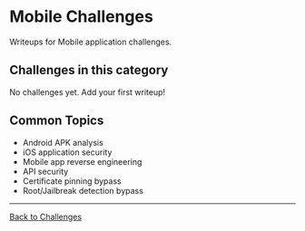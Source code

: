 # Mobile Challenges

Writeups for Mobile application challenges.

## Challenges in this category

No challenges yet. Add your first writeup!

## Common Topics

- Android APK analysis
- iOS application security
- Mobile app reverse engineering
- API security
- Certificate pinning bypass
- Root/Jailbreak detection bypass

---

[Back to Challenges](../README.md)
